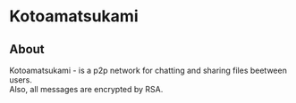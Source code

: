 # Kotoamatsukami 

## About 
Kotoamatsukami - is a p2p network for chatting and sharing files beetween users.  
Also, all messages are encrypted by RSA.